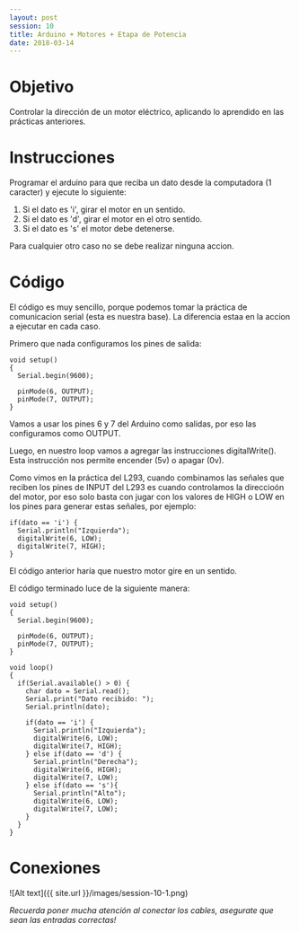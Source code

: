 ```yaml
---
layout: post
session: 10
title: Arduino + Motores + Etapa de Potencia
date: 2018-03-14
---
```


# Objetivo
Controlar la dirección de un motor eléctrico, aplicando lo aprendido en las prácticas anteriores.

# Instrucciones
Programar el arduino para que reciba un dato desde la computadora (1 caracter) y ejecute lo siguiente:
1. Si el dato es 'i', girar el motor en un sentido.
2. Si el dato es 'd', girar el motor en el otro sentido.
3. Si el dato es 's' el motor debe detenerse.

Para cualquier otro caso no se debe realizar ninguna accion.

# Código
El código es muy sencillo, porque podemos tomar la práctica de comunicacion serial (esta es nuestra base). La diferencia
estaa en la accion a ejecutar en cada caso.

Primero que nada configuramos los pines de salida:

    void setup()
    {
      Serial.begin(9600);
      
      pinMode(6, OUTPUT);
      pinMode(7, OUTPUT);
    }
    
Vamos a usar los pines 6 y 7 del Arduino como salidas, por eso las configuramos como OUTPUT.

Luego, en nuestro loop vamos a agregar las instrucciones digitalWrite(). Esta instrucción nos permite encender (5v) o 
apagar (0v). 

Como vimos en la práctica del L293, cuando combinamos las señales que reciben los pines de INPUT del L293 es cuando 
controlamos la direccioón del motor, por eso solo basta con jugar con los valores de HIGH o LOW en los pines para generar
estas señales, por ejemplo:

    if(dato == 'i') {
      Serial.println("Izquierda");
      digitalWrite(6, LOW);
      digitalWrite(7, HIGH);
    }
    
El código anterior haría que nuestro motor gire en un sentido.

El código terminado luce de la siguiente manera:
    
    void setup()
    {
      Serial.begin(9600);
      
      pinMode(6, OUTPUT);
      pinMode(7, OUTPUT);
    }
    
    void loop()
    {
      if(Serial.available() > 0) {
        char dato = Serial.read(); 
        Serial.print("Dato recibido: ");
        Serial.println(dato);
           
        if(dato == 'i') {
          Serial.println("Izquierda");
          digitalWrite(6, LOW);
          digitalWrite(7, HIGH);
        } else if(dato == 'd') {
          Serial.println("Derecha");
          digitalWrite(6, HIGH);
          digitalWrite(7, LOW);
        } else if(dato == 's'){             
          Serial.println("Alto");
          digitalWrite(6, LOW);
          digitalWrite(7, LOW);
        }
      }
    }

# Conexiones
![Alt text]({{ site.url }}/images/session-10-1.png)

_Recuerda poner mucha atención al conectar los cables, asegurate que sean las entradas correctas!_
